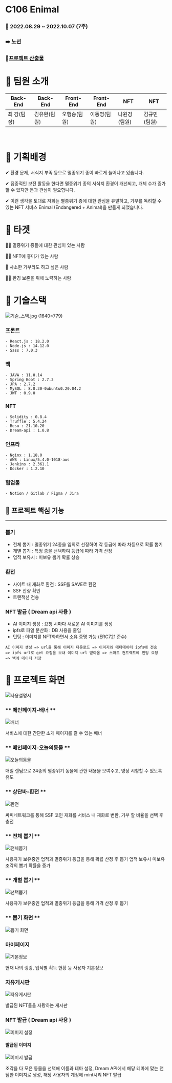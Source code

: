 # C106 Enimal

### 📢 2022.08.29 ~ 2022.10.07 (7주)

### :arrow_right: [노션](https://selective-spectrum-c0a.notion.site/Enimal-09dba286b744472f8854dcf122d9e313)

### 📃[프로젝트 산출물](https://lab.ssafy.com/s07-blockchain-nft-sub2/S07P22C106/-/tree/master/exec)
# 🍯 팀원 소개

|Back-End|Back-End|Front-End|Front-End|NFT|NFT|
|-----|---|---|---|---|---|
|최 강(팀장)|김유완(팀원)|오행송(팀원)|이동명(팀원)|나원경(팀원)|김규민(팀원)|
<br/>

# 🐣 기획배경

✔ 환경 문제, 서식지 부족 등으로 멸종위기 종이 빠르게 늘어나고 있습니다. 

✔ 집중적인 보전 활동을 한다면 멸종위기 종의 서식지 환경이 개선되고, 개체 수가 증가할 수 있지만 돈과 관심이 필요합니다. 

✔ 이런 생각을 토대로 저희는 멸종위기 종에 대한 관심을 유발하고, 기부를 독려할 수 있는 NFT 서비스 Enimal (Endangered + Animal)을 만들게 되었습니다.
<br/>
# 🎯 타겟

🙍‍♀️ 멸종위기 종들에 대한 관심이 있는 사람

🙍‍♂️ NFT에 흥미가 있는 사람

🙍‍ 사소한 기부라도 하고 싶은 사람

🙍‍♂️ 환경 보존을 위해 노력하는 사람
<br/>

# 🐇 기술스택

![기술_스택.jpg (1640×779)](https://lab.ssafy.com/s07-blockchain-nft-sub2/S07P22C106/uploads/1cc364edc8b752cb7969fbfa8289d710/%EA%B8%B0%EC%88%A0_%EC%8A%A4%ED%83%9D.jpg)

### 프론트
    - React.js : 18.2.0
    - Node.js : 14.12.0
    - Sass : 7.0.3
### 백
    - JAVA : 11.0.14
    - Spring Boot : 2.7.3
    - JPA : 2.7.2
    - MySQL : 8.0.30-0ubuntu0.20.04.2
    - JWT : 0.9.0
### NFT
    - Solidity : 0.8.4
    - Truffle : 5.4.24
    - Besu : 21.10.20
    - Dream-api : 1.0.8
### 인프라
    - Nginx : 1.18.0
    - AWS : Linux/5.4.0-1018-aws
    - Jenkins : 2.361.1
    - Docker : 1.2.10
### 협업툴
    - Notion / Gitlab / Figma / Jira


## 🐑 프로젝트 핵심 기능

---

### 뽑기

- 전체 뽑기 : 멸종위기 24종을 임의로 선정하여 각 등급에 따라 차등으로 확률 뽑기
- 개별 뽑기 : 특정 종을 선택하여 등급에 따라 가격 산정
- 업적 보유시 : 미보유 뽑기 확률 상승

### 환전

- 사이트 내 재화로 환전 : SSF를 SAVE로 환전
- SSF 잔량 확인
- 트랜잭션 전송

### NFT 발급 ( Dream api 사용 )

- AI 이미지 생성 : 요청 시마다 새로운 AI 이미지를 생성
- ipfs로 파일 분산화 : DB 사용을 줄임
- 민팅 : 이미지를 NFT화하면서 소유 증명 가능 (ERC721 준수)

```vbnet
AI 이미지 생성 => url을 통해 이미지 다운로드 => 이미지와 메타데이터 ipfs에 전송
=> ipfs url로 get 요청을 보내 이미지 url 받아옴 => 스마트 컨트랙트에 민팅 요청
=> 백에 데이터 저장
```

# 🐑 프로젝트 화면
![사용설명서](https://lab.ssafy.com/s07-blockchain-nft-sub2/S07P22C106/uploads/58278b8b3e9c1f7c3d712396d380bb8c/%EC%82%AC%EC%9A%A9%EC%84%A4%EB%AA%85%EC%84%9C.png)

### ** 메인페이지-배너 **
![배너](https://lab.ssafy.com/s07-blockchain-nft-sub2/S07P22C106/uploads/a541b5562f32508ee1a754ba1cb35a5b/image.png)

서비스에 대한 간단한 소개 페이지를 갈 수 있는 배너

### ** 메인페이지-오늘의동물 **
![오늘의동물](https://lab.ssafy.com/s07-blockchain-nft-sub2/S07P22C106/uploads/eaaa800e5775c73845c40b881e703baf/image.png)

매일 랜덤으로 24종의 멸종위기 동물에 관한 내용을 보여주고, 영상 시청할 수 있도록 유도

### ** 상단바-환전 **
![환전](https://lab.ssafy.com/s07-blockchain-nft-sub2/S07P22C106/uploads/609ecbb9f785e72847c2482ff3b228f6/image.png)

싸피네트워크를 통해 SSF 코인 재화를 서비스 내 재화로 변환, 기부 할 비율을 선택 후 충전

### ** 전체 뽑기 **

![전체뽑기](https://lab.ssafy.com/s07-blockchain-nft-sub2/S07P22C106/uploads/0f79b0031fc20f0a48d0739269ed2bcc/%EC%A0%84%EC%B2%B4%EB%BD%91%EA%B8%B0.JPG)

사용자가 보유중인 업적과 멸종위기 등급을 통해 확률 산정 후 뽑기
업적 보유시 미보유 조각의 뽑기 확률을 증가

### ** 개별 뽑기 **

![선택뽑기](https://lab.ssafy.com/s07-blockchain-nft-sub2/S07P22C106/uploads/ebed303e8e8cd555065d076f9fd7fb6d/%EC%84%A0%ED%83%9D%EB%BD%91%EA%B8%B0.JPG)

사용자가 보유중인 업적과 멸종위기 등급을 통해 가격 산정 후 뽑기

### ** 뽑기 화면 **

![뽑기 화면](https://lab.ssafy.com/s07-blockchain-nft-sub2/S07P22C106/uploads/60ad8972db1bf757ddafae14d1cdf01b/image.png)

### **마이페이지**

![기본정보](https://lab.ssafy.com/s07-blockchain-nft-sub2/S07P22C106/uploads/92204f09f3949061d96ec6c69e88eb76/image.png)

현재 나의 랭킹, 업적별 획득 현황 등 사용자 기본정보

### **자유게시판**

![자유게시판](https://lab.ssafy.com/s07-blockchain-nft-sub2/S07P22C106/uploads/c73bbbb304d02a5e94657a69366beed7/%EC%9E%90%EC%9C%A0%EA%B2%8C%EC%8B%9C%ED%8C%90.JPG)

발급된 NFT들을 자랑하는 게시판

### NFT 발급 ( Dream api 사용 )

![이미지 설정](https://lab.ssafy.com/s07-blockchain-nft-sub2/S07P22C106/uploads/58950cac278242060a596673d0480b15/1.png)



#### 발급된 이미지

![이미지 발급](https://lab.ssafy.com/s07-blockchain-nft-sub2/S07P22C106/uploads/b75a38609a0ea035b261e0944b8c3ebe/2.png)

조각을 다 모은 동물을 선택해 이름과 테마 설정,
Dream API에서 해당 테마에 맞는 랜덤한 이미지로 생성,
해당 사용자의 계정에 mint시켜 NFT 발급
